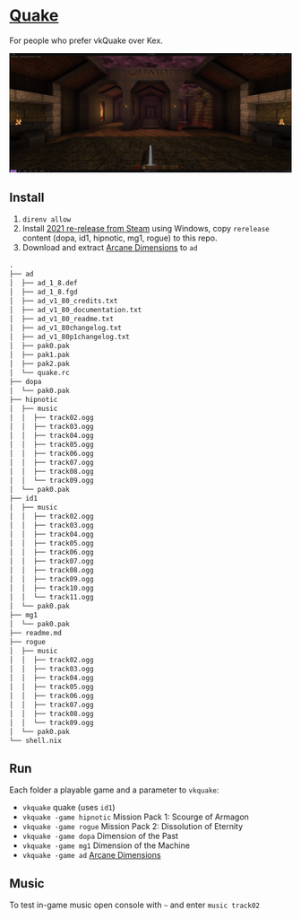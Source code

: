 # [Quake](https://github.com/Novum/vkQuake)

For people who prefer vkQuake over Kex.

![](id1/id1.png)

## Install

1. `direnv allow`
2. Install [2021 re-release from Steam](https://store.steampowered.com/app/2310/QUAKE/) using Windows, copy `rerelease` content (dopa, id1, hipnotic, mg1, rogue) to this repo.
3. Download and extract [Arcane Dimensions](https://www.moddb.com/mods/arcane-dimensions) to `ad`

```
.
├── ad
│  ├── ad_1_8.def
│  ├── ad_1_8.fgd
│  ├── ad_v1_80_credits.txt
│  ├── ad_v1_80_documentation.txt
│  ├── ad_v1_80_readme.txt
│  ├── ad_v1_80changelog.txt
│  ├── ad_v1_80p1changelog.txt
│  ├── pak0.pak
│  ├── pak1.pak
│  ├── pak2.pak
│  └── quake.rc
├── dopa
│  └── pak0.pak
├── hipnotic
│  ├── music
│  │  ├── track02.ogg
│  │  ├── track03.ogg
│  │  ├── track04.ogg
│  │  ├── track05.ogg
│  │  ├── track06.ogg
│  │  ├── track07.ogg
│  │  ├── track08.ogg
│  │  └── track09.ogg
│  └── pak0.pak
├── id1
│  ├── music
│  │  ├── track02.ogg
│  │  ├── track03.ogg
│  │  ├── track04.ogg
│  │  ├── track05.ogg
│  │  ├── track06.ogg
│  │  ├── track07.ogg
│  │  ├── track08.ogg
│  │  ├── track09.ogg
│  │  ├── track10.ogg
│  │  └── track11.ogg
│  └── pak0.pak
├── mg1
│  └── pak0.pak
├── readme.md
├── rogue
│  ├── music
│  │  ├── track02.ogg
│  │  ├── track03.ogg
│  │  ├── track04.ogg
│  │  ├── track05.ogg
│  │  ├── track06.ogg
│  │  ├── track07.ogg
│  │  ├── track08.ogg
│  │  └── track09.ogg
│  └── pak0.pak
└── shell.nix
```

## Run 

Each folder a playable game and a parameter to `vkquake`:

* `vkquake` quake (uses `id1`)
* `vkquake -game hipnotic` Mission Pack 1: Scourge of Armagon
* `vkquake -game rogue` Mission Pack 2: Dissolution of Eternity
* `vkquake -game dopa` Dimension of the Past 
* `vkquake -game mg1` Dimension of the Machine 
* `vkquake -game ad` [Arcane Dimensions](https://www.moddb.com/mods/arcane-dimensions) 

## Music

To test in-game music open console with `~` and enter `music track02`
